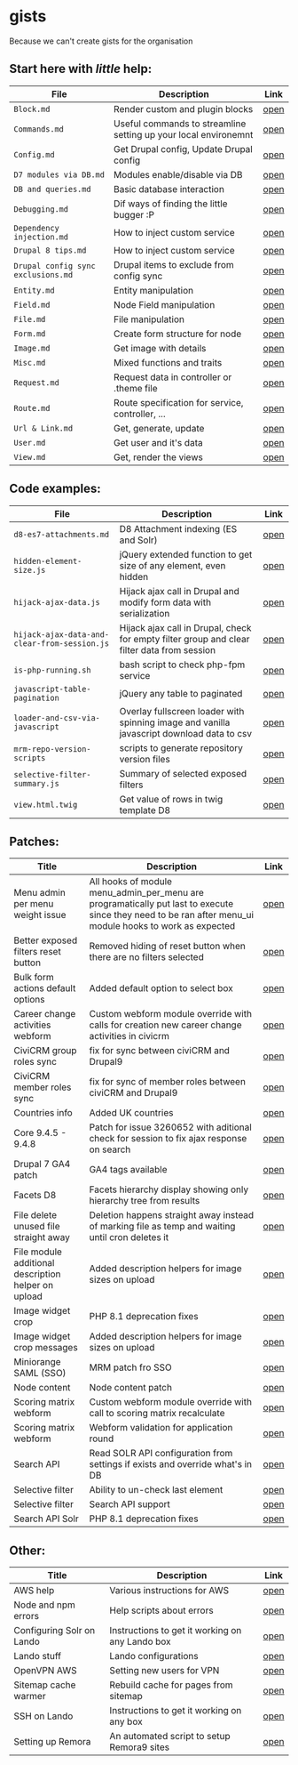 # gists
Because we can't create gists for the organisation

## Start here with *little* help:
| File                               | Description                                      | Link                                                                                              |
|------------------------------------|--------------------------------------------------|---------------------------------------------------------------------------------------------------|
| `Block.md`                         | Render custom and plugin blocks                  | [open](https://github.com/MantaRayMedia/gists/blob/master/Block.md)                               |
| `Commands.md`                    | Useful commands to streamline setting up your local environemnt | [open](https://github.com/MantaRayMedia/gists/blob/master/Lando/Commands.md)    |
| `Config.md`                        | Get Drupal config, Update Drupal config          | [open](https://github.com/MantaRayMedia/gists/blob/master/Config.md)                              |
| `D7 modules via DB.md`             | Modules enable/disable via DB                    | [open](https://github.com/MantaRayMedia/gists/blob/master/D7%20modules%20via%20DB.md)             |
| `DB and queries.md`                | Basic database interaction                       | [open](https://github.com/MantaRayMedia/gists/blob/master/DB%20and%20queries.md)                  |
| `Debugging.md`                     | Dif ways of finding the little bugger :P         | [open](https://github.com/MantaRayMedia/gists/blob/master/Debugging.md)                           |
| `Dependency injection.md`          | How to inject custom service                     | [open](https://github.com/MantaRayMedia/gists/blob/master/Dependency%20injection.md)              |
| `Drupal 8 tips.md`                 | How to inject custom service                     | [open](https://github.com/MantaRayMedia/gists/blob/master/Drupal%208%20tips.md)                   |
| `Drupal config sync exclusions.md` | Drupal items to exclude from config sync         | [open](https://github.com/MantaRayMedia/gists/blob/master/Drupal%20config%20sync%20exclusions.md) |
| `Entity.md`                        | Entity manipulation                              | [open](https://github.com/MantaRayMedia/gists/blob/master/Entity.md)                              |
| `Field.md`                         | Node Field manipulation                          | [open](https://github.com/MantaRayMedia/gists/blob/master/Field.md)                               |
| `File.md`                          | File manipulation                                | [open](https://github.com/MantaRayMedia/gists/blob/master/File.md)                                |
| `Form.md`                          | Create form structure for node                   | [open](https://github.com/MantaRayMedia/gists/blob/master/Form.md)                                |
| `Image.md`                         | Get image with details                           | [open](https://github.com/MantaRayMedia/gists/blob/master/Image.md)                               |
| `Misc.md`                          | Mixed functions and traits                       | [open](https://github.com/MantaRayMedia/gists/blob/master/Misc.md)                                |
| `Request.md`                       | Request data in controller or .theme file        | [open](https://github.com/MantaRayMedia/gists/blob/master/Request.md)                             |
| `Route.md`                         | Route specification for service, controller, ... | [open](https://github.com/MantaRayMedia/gists/blob/master/Route.md)                               |
| `Url & Link.md`                    | Get, generate, update                            | [open](https://github.com/MantaRayMedia/gists/blob/master/Url%20%26%20Link.md)                    |
| `User.md`                          | Get user and it's data                           | [open](https://github.com/MantaRayMedia/gists/blob/master/User.md)                                |
| `View.md`                          | Get, render the views                            | [open](https://github.com/MantaRayMedia/gists/blob/master/View.md)                                |



## Code examples:
| File                                         | Description                                                                                 | Link                                                                                                       |
|----------------------------------------------|---------------------------------------------------------------------------------------------|------------------------------------------------------------------------------------------------------------|
| `d8-es7-attachments.md`                      | D8 Attachment indexing (ES and Solr)                                                        | [open](https://github.com/MantaRayMedia/gists/blob/master/Code/d8-es7-attachments.md)                      |
| `hidden-element-size.js`                     | jQuery extended function to get size of any element, even hidden                            | [open](https://github.com/MantaRayMedia/gists/blob/master/Code/hidden-element-size.js)                     |
| `hijack-ajax-data.js`                        | Hijack ajax call in Drupal and modify form data with serialization                          | [open](https://github.com/MantaRayMedia/gists/blob/master/Code/hijack-ajax-data.js)                        |
| `hijack-ajax-data-and-clear-from-session.js` | Hijack ajax call in Drupal, check for empty filter group and clear filter data from session | [open](https://github.com/MantaRayMedia/gists/blob/master/Code/hijack-ajax-data-and-clear-from-session.js) |
| `is-php-running.sh`                          | bash script to check php-fpm service                                                        | [open](https://github.com/MantaRayMedia/gists/blob/master/Code/is-php-running.sh)                          |
| `javascript-table-pagination`                | jQuery any table to paginated                                                               | [open](https://github.com/MantaRayMedia/gists/blob/master/Code/javascript-table-pagination/index.html)     |
| `loader-and-csv-via-javascript`              | Overlay fullscreen loader with spinning image and vanilla javascript download data to csv   | [open](https://github.com/MantaRayMedia/gists/blob/master/Code/loader-and-csv-via-javascript/index.html)   |
| `mrm-repo-version-scripts`                   | scripts to generate repository version files                                                | [open](https://github.com/MantaRayMedia/gists/blob/master/Code/mrm-repo-version-scripts/README.md)         |
| `selective-filter-summary.js`                | Summary of selected exposed filters                                                         | [open](https://github.com/MantaRayMedia/gists/blob/master/Code/selective-filter-summary.js)                |
| `view.html.twig`                             | Get value of rows in twig template D8                                                       | [open](https://github.com/MantaRayMedia/gists/blob/master/Code/view.html.twig)                             |

## Patches:
| Title                                               | Description                                                                                                                                              | Link                                                                                                                              |
|-----------------------------------------------------|----------------------------------------------------------------------------------------------------------------------------------------------------------|-----------------------------------------------------------------------------------------------------------------------------------|
| Menu admin per menu weight issue                    | All hooks of module menu_admin_per_menu are programatically put last to execute since they need to be ran after menu_ui module hooks to work as expected | [open](https://github.com/MantaRayMedia/gists/blob/master/Patches/admin_menu_per_menu_weight_problem.patch)                       |
| Better exposed filters reset button                 | Removed hiding of reset button when there are no filters selected                                                                                        | [open](https://github.com/MantaRayMedia/gists/blob/master/Patches/always_show_reset_button.patch)                                 |
| Bulk form actions default options                   | Added default option to select box                                                                                                                       | [open](https://raw.githubusercontent.com/MantaRayMedia/gists/master/Patches/bulk_field_default_option.patch)                      |
| Career change activities webform                    | Custom webform module override with calls for creation new career change activities in civicrm                                                           | [open](https://github.com/MantaRayMedia/gists/blob/master/Patches/create_career_change_activity_in_civicrm_on_field_change.patch) |
| CiviCRM group roles sync                            | fix for sync between civiCRM and Drupal9                                                                                                                 | [open](https://github.com/MantaRayMedia/gists/blob/master/Patches/civicrm_group_roles_sync.patch)                                 |
| CiviCRM member roles sync                           | fix for sync of member roles between civiCRM and Drupal9                                                                                                 | [open](https://github.com/MantaRayMedia/gists/blob/master/Patches/civicrm_member_roles_sync.patch)                                |
| Countries info                                      | Added UK countries                                                                                                                                       | [open](https://github.com/MantaRayMedia/gists/blob/master/Patches/uk_countries_divided.patch)                                     |
| Core 9.4.5 - 9.4.8                                  | Patch for issue 3260652 with aditional check for session to fix ajax response on search                                                                  | [open](https://github.com/MantaRayMedia/gists/blob/master/Patches/drupal-session-views-filter-3260652-15-repatched.patch)         |
| Drupal 7 GA4 patch                                  | GA4 tags available                                                                                                                                       | [open](https://github.com/MantaRayMedia/gists/blob/master/Patches/google_analytics_ga4.patch)                                     |
| Facets D8                                           | Facets hierarchy display showing only hierarchy tree from results                                                                                        | [open](https://github.com/MantaRayMedia/gists/blob/master/Patches/d8_facets_hierarchy_query_results_build_from_results.patch)     |
| File delete unused file straight away               | Deletion happens straight away instead of marking file as temp and waiting until cron deletes it                                                         | [open](https://github.com/MantaRayMedia/gists/blob/master/Patches/file_delete_immediately.patch)                                  |
| File module additional description helper on upload | Added description helpers for image sizes on upload                                                                                                      | [open](https://github.com/MantaRayMedia/gists/blob/master/Patches/image_file_description_helper.patch)                            |
| Image widget crop                                   | PHP 8.1 deprecation fixes                                                                                                                                | [open](https://github.com/MantaRayMedia/gists/blob/master/Patches/image_widget_crop-php8.patch)                                   |
| Image widget crop messages                          | Added description helpers for image sizes on upload                                                                                                      | [open](https://github.com/MantaRayMedia/gists/blob/master/Patches/soft-limit-message.patch)                                       |
| Miniorange SAML (SSO)                               | MRM patch fro SSO                                                                                                                                        | [open](https://github.com/MantaRayMedia/gists/blob/master/Patches/miniorange_saml_simplesamphp.patch)                             |
| Node content                                        | Node content patch                                                                                                                                       | [open](https://github.com/MantaRayMedia/gists/blob/master/Patches/node_content_crash.patch)                                       |
| Scoring matrix webform                              | Custom webform module override with call to scoring matrix recalculate                                                                                   | [open](https://github.com/MantaRayMedia/gists/blob/master/Patches/webform_call_custom_for_matrix_calculate.patch)                 |
| Scoring matrix webform                              | Webform validation for application round                                                                                                                 | [open](https://github.com/MantaRayMedia/gists/blob/master/Patches/webform_validation-application-round.patch)                     |
| Search API                                          | Read SOLR API configuration from settings if exists and override what's in DB                                                                            | [open](https://github.com/MantaRayMedia/gists/blob/master/Patches/search_api_load_from_settings.patch)                            |
| Selective filter                                    | Ability to un-check last element                                                                                                                         | [open](https://github.com/MantaRayMedia/gists/blob/master/Patches/views_module_fix_for_selective_filter_uncheck_last.patch)       |
| Selective filter                                    | Search API support                                                                                                                                       | [open](https://github.com/MantaRayMedia/gists/blob/master/Patches/views_selective_filters-search_api.patch)                       |
| Search API Solr                                     | PHP 8.1 deprecation fixes                                                                                                                                | [open](https://github.com/MantaRayMedia/gists/blob/master/Patches/search_api_solr_4.2.0-php8.1_deprecation.patch)                       |

## Other:
| Title                   | Description                                | Link                                                                                     |
|-------------------------|--------------------------------------------|------------------------------------------------------------------------------------------|
| AWS help                | Various instructions for AWS               | [open](https://github.com/MantaRayMedia/gists/blob/master/Other/aws.md)                  |
| Node and npm errors     | Help scripts about errors                  | [open](https://github.com/MantaRayMedia/gists/blob/master/Other/npm-errors.md)           |
| Configuring Solr on Lando | Instructions to get it working on any Lando box  | [open](https://github.com/MantaRayMedia/gists/blob/master/Other/solr-configuration.md)   |
| Lando stuff             | Lando configurations                       | [open](https://github.com/MantaRayMedia/gists/blob/master/Lando.md)                      |
| OpenVPN AWS             | Setting new users for VPN                  | [open](https://github.com/MantaRayMedia/gists/blob/master/OpenVPN.md)                    |
| Sitemap cache warmer    | Rebuild cache for pages from sitemap       | [open](https://github.com/MantaRayMedia/gists/blob/master/Code/sitemap_cache_warmer.php) |
| SSH on Lando            | Instructions to get it working on any box  | [open](https://github.com/MantaRayMedia/gists/blob/master/Lando/ssl.md)                  |
| Setting up Remora       | An automated script to setup Remora9 sites | [open](https://github.com/MantaRayMedia/gists/blob/master/Remora8/Setup.md)              |
